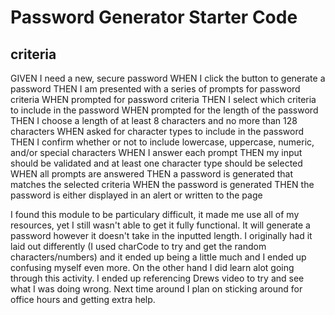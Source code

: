 # Password Generator Starter Code
## criteria 
GIVEN I need a new, secure password
WHEN I click the button to generate a password
THEN I am presented with a series of prompts for password criteria
WHEN prompted for password criteria
THEN I select which criteria to include in the password
WHEN prompted for the length of the password
THEN I choose a length of at least 8 characters and no more than 128 characters
WHEN asked for character types to include in the password
THEN I confirm whether or not to include lowercase, uppercase, numeric, and/or special characters
WHEN I answer each prompt
THEN my input should be validated and at least one character type should be selected
WHEN all prompts are answered
THEN a password is generated that matches the selected criteria
WHEN the password is generated
THEN the password is either displayed in an alert or written to the page

I found this module to be particulary difficult, it made me use all of my resources, yet I still wasn't able to get it fully functional. It will generate a password however it doesn't take in the inputted length. I originally had it laid out differently (I used charCode to try and get the random characters/numbers) and it ended up being a little much and I ended up confusing myself even more. On the other hand I did learn alot going through this activity. I ended up referencing Drews video to try and see what I was doing wrong. Next time around I plan on sticking around for office hours and getting extra help. 
